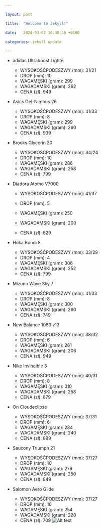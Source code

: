 ```yaml
---

layout: post

title:  "Welcome to Jekyll!"

date:   2024-03-02 16:40:46 +0100

categories: jekyll update

---
```



- adidas Ultraboost Lighte
  - WYSOKOŚĆPODESZWY (mm): 31/21
  - DROP (mm): 10
  - WAGAMĘSKI (gram): 299
  - WAGADAMSKI (gram): 262
  - CENA (zł): 949
- Asics Gel-Nimbus 26
  - WYSOKOŚĆPODESZWY (mm): 41/33
  - DROP (mm): 8
  - WAGAMĘSKI (gram): 299
  - WAGADAMSKI (gram): 260
  - CENA (zł): 939
- Brooks Glycerin 20
  - WYSOKOŚĆPODESZWY (mm): 34/24
  - DROP (mm): 10
  - WAGAMĘSKI (gram): 286
  - WAGADAMSKI (gram): 258
  - CENA (zł): 799
- Diadora Atomo V7000
  - WYSOKOŚĆPODESZWY (mm): 41/37

  - DROP (mm): 5
  - WAGAMĘSKI (gram): 250
  - WAGADAMSKI (gram): 200
  - CENA (zł): 829
- Hoka Bondi 8

  - WYSOKOŚĆPODESZWY (mm): 33/29
  - DROP (mm): 4
  - WAGAMĘSKI (gram): 306
  - WAGADAMSKI (gram): 252
  - CENA (zł): 799
- Mizuno Wave Sky 7
  - WYSOKOŚĆPODESZWY (mm): 41/33
  - DROP (mm): 8
  - WAGAMĘSKI (gram): 300
  - WAGADAMSKI (gram): 260
  - CENA (zł): 749
- New Balance 1080 v13
  - WYSOKOŚĆPODESZWY (mm): 38/32
  - DROP (mm): 6
  - WAGAMĘSKI (gram): 261
  - WAGADAMSKI (gram): 206
  - CENA (zł): 949
- Nike Invincible 3

  - WYSOKOŚĆPODESZWY (mm): 40/31
  - DROP (mm): 8
  - WAGAMĘSKI (gram): 310
  - WAGADAMSKI (gram): 258
  - CENA (zł): 879
- On Cloudeclipse
  - WYSOKOŚĆPODESZWY (mm): 37/31
  - DROP (mm): 6
  - WAGAMĘSKI (gram): 284
  - WAGADAMSKI (gram): 240
  - CENA (zł): 899
- Saucony Triumph 21
  - WYSOKOŚĆPODESZWY (mm): 37/27
  - DROP (mm): 10
  - WAGAMĘSKI (gram): 279
  - WAGADAMSKI (gram): 250
  - CENA (zł): 849
- Salomon Aero Glide
  - WYSOKOŚĆPODESZWY (mm): 37/27
  - DROP (mm): 10
  - WAGAMĘSKI (gram): 254
  - WAGADAMSKI (gram): 220
  - CENA (zł): 709
![Alt text](https://blogger.googleusercontent.com/img/b/R29vZ2xl/AVvXsEitjAWSNZCDakuHO7NwxeVAYd74uxpiGyxNXKamZjVjVi8emh-JB7ONhNns4a5KvRJ27FZT1BTbyz5eHlYyQgkjzauisazSOyAvZrxX6Ubg3anY0jnwz0fRNLUl3qqX66QIIBBDv_Vf4fy2NOlwR4rMylD_Haqah04likvLBpM3wS91t0pwXBTqJaLl0A/s4032/Adidas)
